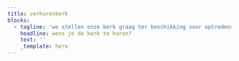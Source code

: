 ```yaml
---
title: verhurenkerk
blocks:
  - tagline: 'we stellen onze kerk graag ter beschikking voor optredens, lezingen...'
    headline: wens je de kerk te huren?
    text: ''
    _template: hero
---
```



